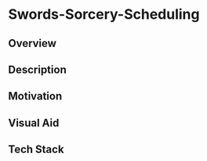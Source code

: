 # Swords-Sorcery-Scheduling

## Overview


## Description


## Motivation


## Visual Aid


## Tech Stack